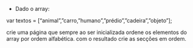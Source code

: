 - Dado o array:

var textos = [“animal”,”carro,”humano”,”prédio”,”cadeira”,”objeto”];

crie uma página que sempre ao ser inicializada ordene os elementos do array por ordem alfabética. com o resultado crie as secções em ordem.

